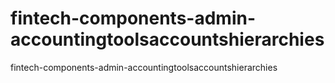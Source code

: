 # fintech-components-admin-accountingtoolsaccountshierarchies
fintech-components-admin-accountingtoolsaccountshierarchies

